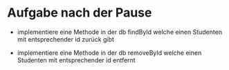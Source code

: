 # Aufgabe nach der Pause

- implementiere eine Methode in der db findById welche einen Studenten mit entsprechender id zurück gibt

- implementiere eine Methode in der db  removeById welche einen Studenten mit entsprechender id entfernt
